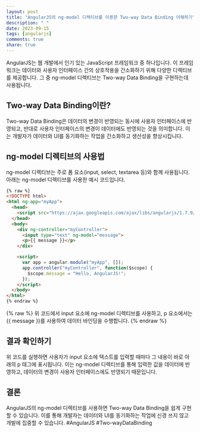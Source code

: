 ```yaml
---
layout: post
title: "AngularJS의 ng-model 디렉티브를 이용한 Two-way Data Binding 이해하기"
description: " "
date: 2023-09-15
tags: [angularjs]
comments: true
share: true
---
```


AngularJS는 웹 개발에서 인기 있는 JavaScript 프레임워크 중 하나입니다. 이 프레임워크는 데이터와 사용자 인터페이스 간의 상호작용을 간소화하기 위해 다양한 디렉티브를 제공합니다. 그 중 ng-model 디렉티브는 Two-way Data Binding을 구현하는데 사용됩니다.

## Two-way Data Binding이란?

Two-way Data Binding은 데이터의 변경이 반영되는 동시에 사용자 인터페이스에 반영되고, 반대로 사용자 인터페이스의 변경이 데이터에도 반영되는 것을 의미합니다. 이는 개발자가 데이터와 UI를 동기화하는 작업을 간소화하고 생산성을 향상시킵니다.

## ng-model 디렉티브의 사용법

ng-model 디렉티브는 주로 폼 요소(input, select, textarea 등)와 함께 사용됩니다. 아래는 ng-model 디렉티브를 사용한 예시 코드입니다.

```html
{% raw %}
<!DOCTYPE html>
<html ng-app="myApp">
  <head>
    <script src="https://ajax.googleapis.com/ajax/libs/angularjs/1.7.9/angular.min.js"></script>
  </head>
  <body>
    <div ng-controller="myController">
      <input type="text" ng-model="message">
      <p>{{ message }}</p>
    </div>

    <script>
      var app = angular.module("myApp", []);
      app.controller("myController", function($scope) {
        $scope.message = "Hello, AngularJS!";
      });
    </script>
  </body>
</html>
{% endraw %}
```
{% raw %}
위 코드에서 input 요소에 ng-model 디렉티브를 사용하고, p 요소에서는 {{ message }}를 사용하여 데이터 바인딩을 수행합니다.
{% endraw %}
## 결과 확인하기

위 코드를 실행하면 사용자가 input 요소에 텍스트를 입력할 때마다 그 내용이 바로 아래의 p 태그에 표시됩니다. 이는 ng-model 디렉티브를 통해 입력한 값을 데이터에 반영하고, 데이터의 변경이 사용자 인터페이스에도 반영되기 때문입니다.

## 결론

AngularJS의 ng-model 디렉티브를 사용하면 Two-way Data Binding을 쉽게 구현할 수 있습니다. 이를 통해 개발자는 데이터와 UI를 동기화하는 작업에 신경 쓰지 않고 개발에 집중할 수 있습니다. #AngularJS #Two-wayDataBinding